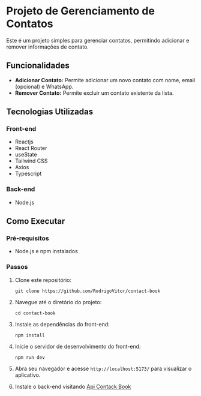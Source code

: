 # Projeto de Gerenciamento de Contatos

Este é um projeto simples para gerenciar contatos, permitindo adicionar e remover informações de contato.

## Funcionalidades

- **Adicionar Contato:** Permite adicionar um novo contato com nome, email (opcional) e WhatsApp.
- **Remover Contato:** Permite excluir um contato existente da lista.

## Tecnologias Utilizadas

### Front-end

- Reactjs
- React Router
- useState
- Tailwind CSS
- Axios
- Typescript

### Back-end

- Node.js

## Como Executar

### Pré-requisitos

- Node.js e npm instalados

### Passos

1.  Clone este repositório:

    `git clone https://github.com/RodrigoVitor/contact-book`

2.  Navegue até o diretório do projeto:

    `cd contact-book`

3.  Instale as dependências do front-end:

    `npm install`

4.  Inicie o servidor de desenvolvimento do front-end:

    `npm run dev`

5.  Abra seu navegador e acesse `http://localhost:5173/` para visualizar o aplicativo.

6.  Instale o back-end visitando [Api Contack Book](https://github.com/RodrigoVitor/contact-book-api)

